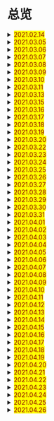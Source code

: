 # 总览

<details> 
  <summary><mark><font color=darkred>2021.02.14</font></mark></summary>
  <br/>oh
  <br/>master
  <br/>grade
  <br/>student
  <br/>reading
  <br/>classmate
  <br/>after school
  <br/>slim
  <br/>over there
  <br/>classroom
  <br/>dancing
  <br/>swimming
  <br/>age
  <br/>cute
  <br/>hobby
  </details> 

<details> 
  <summary><mark><font color=darkred>2021.03.05</font></mark></summary>
  <br/>glad
  <br/>everyone
  <br/>come from
  <br/>good at
  <br/>glass
  <br/>walking
  <br/>really
  <br/>tennis
  <br/>volleyball
  <br/>enjoy
</details> 

<details> 
  <summary><mark><font color=darkred>2021.03.06</font></mark></summary>
  <br/>go swimming
  <br/>player
  <br/>member
  <br/>free
  <br/>hope
  <br/>dream
  <br/>true
  <br/>come true
  <br/>drawing
  <br/>weekend
</details> 
<details> 
  <summary><mark><font color=darkred>2021.03.07</font></mark></summary>
  <br/>of course
  <br/>table tennis
  <br/>else
  <br/>lot 
  <br/>a lot of
  <br/>fun
  <br/>team
  <br/>match 
  <br/>hero
  <br/>talk about
</details>
<details> 
  <summary><mark><font color=darkred>2021.03.08</font></mark></summary>
  <br/>talk of
  <br/>at weekends
  <br/>on weekends
  <br/>which
  <br/>so
  <br/>biology
  <br/>geography
  <br/>history
  <br/>meeting
  <br/>OK
</details>
<details> 
  <summary><mark><font color=darkred>2021.03.09</font></mark></summary>
  <br/>gate
  <br/>show
  <br/>front
  <br/>in front of
  <br/>ground
  <br/>ground floor
  <br/>modern
  <br/>hall
  <br/>diary 
  <br/>look at
</details>
<details> 
  <summary><mark><font color=darkred>2021.03.10</font></mark></summary>
  <br/>wall
  <br/>let me see
  <br/>after class
  <br/>pardon
  <br/>phone
  <br/>on the phone
  <br/>get up
  <br/>go to school
  <br/>a.m.
  <br/>p.m.
</details>
<details> 
  <summary><mark><font color=darkred>2021.03.11</font></mark></summary>
  <br/>reading room
  <br/>only
  <br/>sure
  <br/>kind
  <br/>all kinds of
  <br/>letter
  <br/>few
  <br/>a few
  <br/>far away from
  <br/>on foot
</details>
<details> 
  <summary><mark><font color=darkred>2021.03.13</font></mark></summary>
  <br/>all the best
  <br/>show someone around
  <br/>borrow from
  <br/>o'clock
  <br/>wake
  <br/>wake up
  <br/>shall
  <br/>hill
  <br/>seldom
  <br/>out
</details>
<details> 
  <summary><mark><font color=darkred>2021.03.15</font></mark></summary>
  <br/>go out
  <br/>need
  <br/>rest
  <br/>just
  <br/>have lessons
  <br/>after-school
  <br/>activity
  <br/>homework
  <br/>go to bed
  <br/>usually
</details>
<details> 
  <summary><mark><font color=darkred>2021.03.16</font></mark></summary>
  <br/>never
  <br/>be late for
  <br/>start
  <br/>quarter
  <br/>past
  <br/>first
  <br/>chat 
  <br/>each
  <br/>other
  <br/>each other
</details>
<details> 
  <summary><mark><font color=darkred>2021.03.17</font></mark></summary>
  <br/>practise
  <br/>hava a good time
  <br/>wish
  <br/>would
  <br/>would like
  <br/>life life
  <br/>roller skating 
  <br/>luck
  <br/>museum
  <br/>twice
</details>
<details> 
  <summary><mark><font color=darkred>2021.03.18</font></mark></summary>
  <br/>picnic
  <br/>once
  <br/>dislike
  <br/>reason
  <br/>ready
  <br/>learn
  <br/>world
  <br/>get ready for
  <br/>have breakfast
  <br/>hava lunch
</details>
<details> 
  <summary><mark><font color=darkred>2021.03.19</font></mark></summary>
  <br/>in the morning
  <br/>in the afternoon
  <br/>in the evening
  <br/>guess
  <br/>dress up
  <br/>ghost
  <br/>festival
  <br/>because
  <br/>present
  <br/>together
</details>
<details> 
  <summary><mark><font color=darkred>2021.03.20</font></mark></summary>
  <br/>get together 
  <br/>moon cake
  <br/>full
  <br/>USA
  <br/>mask
  <br/>paint
  <br/>pumpkin
  <br/>lantern
  <br/>when
  <br/>inside
</details>
<details> 
  <summary><mark><font color=darkred>2021.03.22</font></mark></summary>
  <br/>knock
  <br/>shout
  <br/>trick or treat
  <br/>dumpling
  <br/>grandparent
  <br/>thing
  <br/>lion
  <br/>lion dance
  <br/>firework 
  <br/>find out
</details>
<details> 
  <summary><mark><font color=darkred>2021.03.23</font></mark></summary>
  <br/>more
  <br/>radio
  <br/>take photos
  <br/>at night
  <br/>seem
  <br/>different
  <br/>important
  <br/>most
  <br/>off
  <br/>let off
</details>
<details> 
  <summary><mark><font color=darkred>2021.03.24</font></mark></summary>
  <br/>packet
  <br/>red packet
  <br/>lifestyle
  <br/>noon
  <br/>hamburger
  <br/>keep
  <br/>lemon
  <br/>watermelon
  <br/>carrot
  <br/>pork
</details>
<details> 
  <summary><mark><font color=darkred>2021.03.25</font></mark></summary>
  <br/>sweet
  <br/>meat
  <br/>snack
  <br/>health
  <br/>fit
  <br/>keep fit
  <br/>meal
  <br/>pear
  <br/>sugar
  <br/>tooth
</details>
<details> 
  <summary><mark><font color=darkred>2021.03.26</font></mark></summary>
  <br/>computer game
  <br/>cola
  <br/>plan
  <br/>pool
  <br/>swimming pool
  <br/>piece
  <br/>a piece of
  <br/>plate
  <br/>salt
  <br/>kilo
</details>
<details> 
  <summary><mark><font color=darkred>2021.03.27</font></mark></summary>
  <br/>carton
  <br/>less
  <br/>than
  <br/>less than
  <br/>more than
  <br/>take a walk
  <br/>total
  <br/>number
  <br/>score
  <br/>order
</details>
<details> 
  <summary><mark><font color=darkred>2021.03.28</font></mark></summary>
  <br/>menu
  <br/>all right
  <br/>taste
  <br/>energy
  <br/>whole
  <br/>shopping
  <br/>mall
  <br/>hate
  <br/>money
  <br/>wallet
</details>
<details> 
  <summary><mark><font color=darkred>2021.03.29</font></mark></summary>
  <br/>bookshop
  <br/>gift
  <br/>CD
  <br/>maybe
  <br/>be interested in
  <br/>stamp
  <br/>shopkeeper
  <br/>take a look
  <br/>last
  <br/>hair clip
</details>
<details> 
  <summary><mark><font color=darkred>2021.03.30</font></mark></summary>
  <br/>pink
  <br/>pretty
  <br/>enough
  <br/>different from
  <br/>paper
  <br/>item
  <br/>T-shirt
  <br/>poor
  <br/>pocket 
  <br/>pocket money
</details>
<details> 
  <summary><mark><font color=darkred>2021.03.31</font></mark></summary>
  <br/>pair
  <br/>a pair of
  <br/>size
  <br/>try on
  <br/>expensive
  <br/>price
  <br/>large
  <br/>note
  <br/>bus stop 
  <br/>restaurant
</details>
<details> 
  <summary><mark><font color=darkred>2021.04.01</font></mark></summary>
  <br/>top
  <br/>you're welcome
  <br/>just a minute
  <br/>fashion
  <br/>think about
  <br/>spend
  <br/>lazy
  <br/>tie
  <br/>lend
  <br/>lady
</details>
<details> 
  <summary><mark><font color=darkred>2021.04.02</font></mark></summary>
  <br/>gentleman
  <br/>style
  <br/>trainer
  <br/>popular
  <br/>purple
  <br/>grey
  <br/>smart
  <br/>cotton
  <br/>scarf
  <br/>botn
</details>
<details> 
  <summary><mark><font color=darkred>2021.04.03</font></mark></summary>
  <br/>jeans
  <br/>silk
  <br/>wool
  <br/>boot
  <br/>be made of
  <br/>write to
  <br/>wait for
  <br/>look for
  <br/>lie
  <br/>fit for
</details>
<details> 
  <summary><mark><font color=darkred>2021.04.04</font></mark></summary>
  <br/>think of
  <br/>glove
  <br/>leather
  <br/>soft
  <br/>smooth
  <br/>lovely
  <br/>hat
  <br/>jacket
  <br/>feature
  <br/>material
</details>
<details> 
  <summary><mark><font color=darkred>2021.04.05</font></mark></summary>
  <br/>design
  <br/>model
  <br/>include
  <br/>both and
  <br/>go for
  <br/>palace
  <br/>next to
  <br/>town
  <br/>Canada
  <br/>France
</details>
<details> 
  <summary><mark><font color=darkred>2021.04.06</font></mark></summary>
  <br/>Japan
  <br/>Russia
  <br/>UK
  <br/>London
  <br/>capital
  <br/>mile
  <br/>garden
  <br/>flat
  <br/>centre
  <br/>living room
</details>
<details> 
  <summary><mark><font color=darkred>2021.04.07</font></mark></summary>
  <br/>share
  <br/>bedroom
  <br/>own
  <br/>balcony
  <br/>sea
  <br/>dining room
  <br/>zero
  <br/>hundred
  <br/>thousand
  <br/>million
</details>
<details> 
  <summary><mark><font color=darkred>2021.04.08</font></mark></summary>
  <br/>square
  <br/>metre
  <br/>over
  <br/>fork
  <br/>fridge
  <br/>knife
  <br/>lamp
  <br/>shower
  <br/>sofa
  <br/>video
</details>
<details> 
  <summary><mark><font color=darkred>2021.04.09</font></mark></summary>
  <br/>be full of
  <br/>some day
  <br/>message
  <br/>take a message
  <br/>double
  <br/>machine
  <br/>washing machine
  <br/>at the foot of
  <br/>field
  <br/>invite
</details>
<details> 
  <summary><mark><font color=darkred>2021.04.10</font></mark></summary>
  <br/>stay
  <br/>of someone's own
  <br/>may
  <br/>call someone back
  <br/>football field
  <br/>share with
  <br/>neighbour
  <br/>wow
  <br/>will
  <br/>visitor
</details>
<details> 
  <summary><mark><font color=darkred>2021.04.11</font></mark></summary>
  <br/>waiter
  <br/>neighbourhood
  <br/>helpful
  <br/>volunteer
  <br/>community
  <br/>skill
  <br/>problem
  <br/>something
  <br/>enginner
  <br/>broken
</details>
<details> 
  <summary><mark><font color=darkred>2021.04.12</font></mark></summary>
  <br/>fix
  <br/>anyone
  <br/>do some shopping
  <br/>lucky
  <br/>the day after tomorrow
  <br/>fire
  <br/>make a fire
  <br/>manager
  <br/>office
  <br/>someone
</details>
<details> 
  <summary><mark><font color=darkred>2021.04.13</font></mark></summary>
  <br/>office worker
  <br/>policeman
  <br/>postman
  <br/>station
  <br/>police station
  <br/>post
  <br/>post office
  <br/>preson
  <br/>job
  <br/>elder
</details>
<details> 
  <summary><mark><font color=darkred>2021.04.14</font></mark></summary>
  <br/>future
  <br/>sound
  <br/>sick
  <br/>notice
  <br/>information
  <br/>worry about
  <br/>group
  <br/>help someone with something
  <br/>by trani
  <br/>by bus
</details>
<details> 
  <summary><mark><font color=darkred>2021.04.15</font></mark></summary>
  <br/>by ship
  <br/>by bike
  <br/>mine
  <br/>nothing
  <br/>wait a minute
  <br/>yuan
  <br/>tin
  <br/>pizza
  <br/>exchange student
  <br/>quiet
</details>
<details> 
  <summary><mark><font color=darkred>2021.04.16</font></mark></summary>
  <br/>air
  <br/>fresh
  <br/>local
  <br/>jogging
  <br/>underground
  <br/>famous
  <br/>western
  <br/>opera
  <br/>theatre
  <br/>forward
</details>
<details> 
  <summary><mark><font color=darkred>2021.04.17</font></mark></summary>
  <br/>look forward to
  <br/>soon
  <br/>postcard
  <br/>key
  <br/>ring 
  <br/>key ring
  <br/>yours
  <br/>ours
  <br/>theirs
  <br/>hers
</details>
<details> 
  <summary><mark><font color=darkred>2021.04.18</font></mark></summary>
  <br/>all over
  <br/>pencil case
  <br/>work of art
  <br/>hometown
  <br/>painting 
  <br/>row
  <br/>hotel
  <br/>raise
  <br/>grow
  <br/>wheat
</details>
<details> 
  <summary><mark><font color=darkred>2021.04.19</font></mark></summary>
  <br/>friendly
  <br/>smell
  <br/>drive
  <br/>follow
  <br/>path 
  <br/>have to
  <br/>north
  <br/>west
  <br/>south
  <br/>east
</details>
<details> 
  <summary><mark><font color=darkred>2021.04.20</font></mark></summary>
  <br/>trip
  <br/>kilometre
  <br/>everybody
  <br/>straight
  <br/>all day long 
  <br/>road
  <br/>king
  <br/>remember
  <br/>forest
  <br/>funny
</details>
<details> 
  <summary><mark><font color=darkred>2021.04.21</font></mark></summary>
  <br/>laugh
  <br/>giraffe
  <br/>quite
  <br/>neck
  <br/>leaf
  <br/>north-east
  <br/>bridge
  <br/>cross
  <br/>cage
  <br/>across
</details>
<details> 
  <summary><mark><font color=darkred>2021.04.22</font></mark></summary>
  <br/>outside
  <br/>above
  <br/>sign
  <br/>bench
  <br/>treasure
  <br/>turning
  <br/>traffic
  <br/>traffic lights
  <br/>should
  <br/>crossing
</details>
<details> 
  <summary><mark><font color=darkred>2021.04.23</font></mark></summary>
  <br/>prepare
  <br/>prepare for
  <br/>plenty
  <br/>plenty of
  <br/>exit
  <br/>amazing
  <br/>same
  <br/>times
  <br/>earth
  <br/>bone
</details>
<details> 
  <summary><mark><font color=darkred>2021.04.24</font></mark></summary>
  <br/>fat
  <br/>fact
  <br/>usual
  <br/>as usual
  <br/>sit down
  <br/>suddenly
  <br/>whisper
  <br/>bush
  <br/>turn around
  <br/>nobody
</details>
<details> 
  <summary><mark><font color=darkred>2021.04.25</font></mark></summary>
  <br/>reply
  <br/>stange
  <br/>leave
  <br/>quickly
  <br/>happen
  <br/>everything
  <br/>wonder
  <br/>carefully
  <br/>search
  <br/>himself
</details>
<details> 
  <summary><mark><font color=darkred>2021.04.26</font></mark></summary>
  <br/>say to oneself
  <br/>weak
  <br/>miaow
  <br/>pick
  <br/>pick up
  <br/>surprised
  <br/>later
  <br/>run away
  <br/>somebody
  <br/>the day before yesterday
</details>